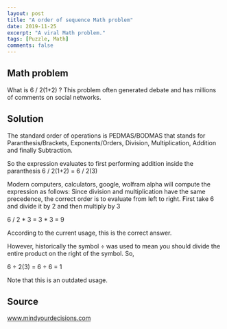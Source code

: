 ```yaml
---
layout: post
title: "A order of sequence Math problem"
date: 2019-11-25
excerpt: "A viral Math problem."
tags: [Puzzle, Math]
comments: false
---
```


## Math problem 
What is 6 / 2(1+2) ?
This problem often generated debate and has millions of comments on social networks.

## Solution
The standard order of operations is PEDMAS/BODMAS that stands for Paranthesis/Brackets, Exponents/Orders, Division, Multiplication, Addition and finally Subtraction.

So the expression evaluates to first performing addition inside the paranthesis
6 / 2(1+2) = 6 / 2(3)

Modern computers, calculators, google, wolfram alpha will compute the expression as follows:
Since division and multiplication have the same precedence, the correct order is to evaluate from left to right. First take 6 and divide it by 2 and then multiply by 3

6 / 2 * 3 = 3 * 3 = 9

According to the current usage, this is the correct answer.

However, historically the symbol ÷ was used to mean you should divide the entire product on the right of the symbol. So,

6 ÷ 2(3) = 6 ÷ 6 = 1

Note that this is an outdated usage. 

## Source
www.mindyourdecisions.com